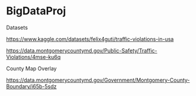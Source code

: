 # BigDataProj

Datasets


https://www.kaggle.com/datasets/felix4guti/traffic-violations-in-usa


https://data.montgomerycountymd.gov/Public-Safety/Traffic-Violations/4mse-ku6q

County Map Overlay

https://data.montgomerycountymd.gov/Government/Montgomery-County-Boundary/i65b-5sdz
